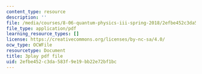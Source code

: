 ```yaml
---
content_type: resource
description: ''
file: /media/courses/8-06-quantum-physics-iii-spring-2018/2efbe452c3da583f9e19bb22e72bf1bc_41ee6EsHchA.pdf
file_type: application/pdf
learning_resource_types: []
license: https://creativecommons.org/licenses/by-nc-sa/4.0/
ocw_type: OCWFile
resourcetype: Document
title: 3play pdf file
uid: 2efbe452-c3da-583f-9e19-bb22e72bf1bc
---
```


